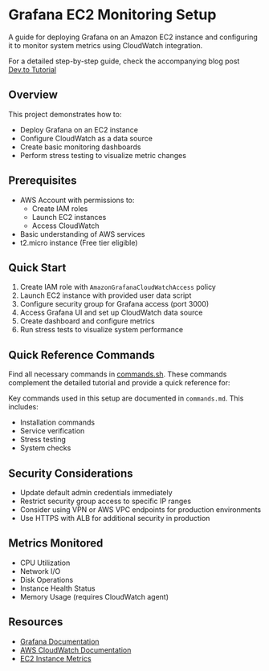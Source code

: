 # Grafana EC2 Monitoring Setup

A guide for deploying Grafana on an Amazon EC2 instance and configuring it to monitor system metrics using CloudWatch integration.

For a detailed step-by-step guide, check the accompanying blog post [Dev.to Tutorial](YOUR_DEV.TO_LINK_HERE)

## Overview

This project demonstrates how to:
- Deploy Grafana on an EC2 instance
- Configure CloudWatch as a data source
- Create basic monitoring dashboards
- Perform stress testing to visualize metric changes

## Prerequisites

- AWS Account with permissions to:
  - Create IAM roles
  - Launch EC2 instances
  - Access CloudWatch
- Basic understanding of AWS services
- t2.micro instance (Free tier eligible)

## Quick Start

1. Create IAM role with `AmazonGrafanaCloudWatchAccess` policy
2. Launch EC2 instance with provided user data script
3. Configure security group for Grafana access (port 3000)
4. Access Grafana UI and set up CloudWatch data source
5. Create dashboard and configure metrics
6. Run stress tests to visualize system performance

## Quick Reference Commands

Find all necessary commands in [commands.sh](commands.sh). These commands complement the detailed tutorial and provide a quick reference for:

Key commands used in this setup are documented in `commands.md`. This includes:
- Installation commands
- Service verification
- Stress testing
- System checks

## Security Considerations

- Update default admin credentials immediately
- Restrict security group access to specific IP ranges
- Consider using VPN or AWS VPC endpoints for production environments
- Use HTTPS with ALB for additional security in production

## Metrics Monitored

- CPU Utilization
- Network I/O
- Disk Operations
- Instance Health Status
- Memory Usage (requires CloudWatch agent)

## Resources

- [Grafana Documentation](https://grafana.com/docs/)
- [AWS CloudWatch Documentation](https://docs.aws.amazon.com/cloudwatch/)
- [EC2 Instance Metrics](https://docs.aws.amazon.com/AWSEC2/latest/UserGuide/viewing_metrics_with_cloudwatch.html)
